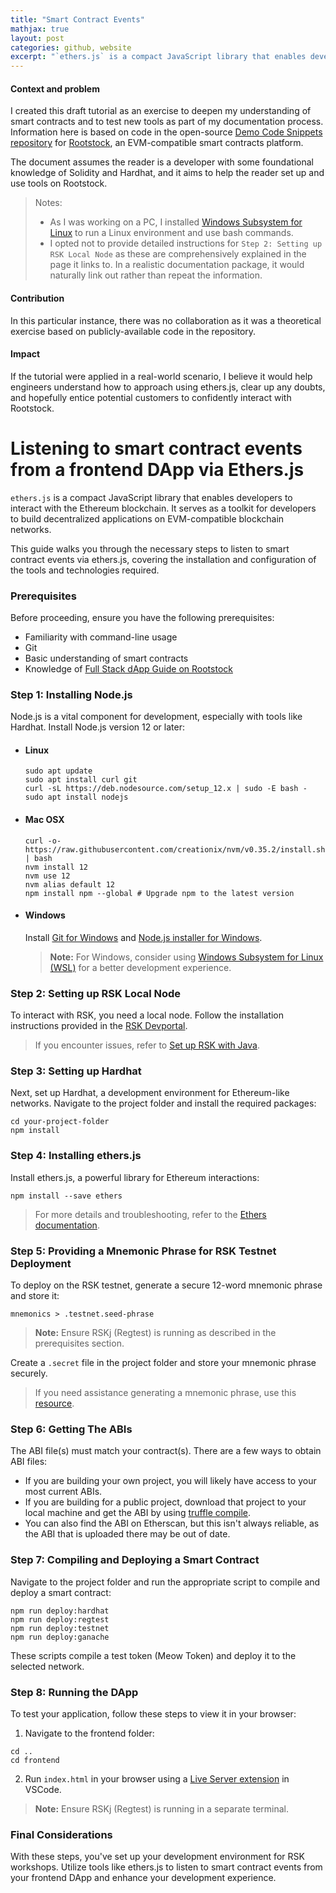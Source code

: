 ```yaml
---
title: "Smart Contract Events"
mathjax: true
layout: post
categories: github, website
excerpt: "`ethers.js` is a compact JavaScript library that enables developers to interact with the Ethereum blockchain. It serves as a toolkit for developers to build decentralized applications on EVM-compatible blockchain networks.<br><br>This guide walks you through the necessary steps to listen to smart contract events via ethers.js, covering the installation and configuration of the tools and technologies required."
---
```


#### Context and problem

I created this draft tutorial as an exercise to deepen my understanding of smart contracts and to test new tools as part of my documentation process. Information here is based on code in the open-source [Demo Code Snippets repository](https://github.com/rsksmart/demo-code-snippets) for [Rootstock](https://rootstock.io/), an EVM-compatible smart contracts platform. 

The document assumes the reader is a developer with some foundational knowledge of Solidity and Hardhat, and it aims to help the reader set up and use tools on Rootstock.  

> Notes:
> - As I was working on a PC, I installed [Windows Subsystem for Linux](https://learn.microsoft.com/en-us/windows/dev-environment/javascript/nodejs-on-wsl) to run a Linux environment and use bash commands.
> - I opted not to provide detailed instructions for `Step 2: Setting up RSK Local Node` as these are comprehensively explained in the page it links to. In a realistic documentation package, it would naturally link out rather than repeat the information.  

#### Contribution

In this particular instance, there was no collaboration as it was a theoretical exercise based on publicly-available code in the repository.

#### Impact

If the tutorial were applied in a real-world scenario, I believe it would help engineers understand how to approach using ethers.js, clear up any doubts, and hopefully entice potential customers to confidently interact with Rootstock.

# Listening to smart contract events from a frontend DApp via Ethers.js

`ethers.js` is a compact JavaScript library that enables developers to interact with the Ethereum blockchain. It serves as a toolkit for developers to build decentralized applications on EVM-compatible blockchain networks.

This guide walks you through the necessary steps to listen to smart contract events via ethers.js, covering the installation and configuration of the tools and technologies required.

### Prerequisites

Before proceeding, ensure you have the following prerequisites:

- Familiarity with command-line usage
- Git
- Basic understanding of smart contracts
- Knowledge of [Full Stack dApp Guide on Rootstock](https://dev.rootstock.io/guides/full-stack-dapp-on-rsk/part1-overview/)

### Step 1: Installing Node.js

Node.js is a vital component for development, especially with tools like Hardhat. Install Node.js version 12 or later:

- #### Linux

    ```shell
    sudo apt update
    sudo apt install curl git
    curl -sL https://deb.nodesource.com/setup_12.x | sudo -E bash -
    sudo apt install nodejs
    ```

- #### Mac OSX

    ```shell
    curl -o- https://raw.githubusercontent.com/creationix/nvm/v0.35.2/install.sh | bash
    nvm install 12
    nvm use 12
    nvm alias default 12
    npm install npm --global # Upgrade npm to the latest version
    ```

- #### Windows

    Install [Git for Windows](https://git-scm.com/download/win) and [Node.js installer for Windows](https://nodejs.org/dist/latest-v12.x/).

    > **Note:** For Windows, consider using [Windows Subsystem for Linux (WSL)](https://learn.microsoft.com/en-us/windows/dev-environment/javascript/nodejs-on-wsl) for a better development experience.

### Step 2: Setting up RSK Local Node

To interact with RSK, you need a local node. Follow the installation instructions provided in the [RSK Devportal](https://dev.rootstock.io/quick-start/step1-install-rsk-local-node/).

> If you encounter issues, refer to [Set up RSK with Java](https://dev.rootstock.io/rsk/node/install/operating-systems/java/).

### Step 3: Setting up Hardhat

Next, set up Hardhat, a development environment for Ethereum-like networks. Navigate to the project folder and install the required packages:

```shell
cd your-project-folder
npm install
```

### Step 4: Installing ethers.js

Install ethers.js, a powerful library for Ethereum interactions:

```shell
npm install --save ethers
```

> For more details and troubleshooting, refer to the [Ethers documentation](https://docs.ethers.io/v5/getting-started/).

### Step 5: Providing a Mnemonic Phrase for RSK Testnet Deployment

To deploy on the RSK testnet, generate a secure 12-word mnemonic phrase and store it:

```shell
mnemonics > .testnet.seed-phrase
```

> **Note:** Ensure RSKj (Regtest) is running as described in the prerequisites section.

Create a `.secret` file in the project folder and store your mnemonic phrase securely.

> If you need assistance generating a mnemonic phrase, use this [resource](https://iancoleman.io/bip39/).

### Step 6: Getting The ABIs

The ABI file(s) must match your contract(s). There are a few ways to obtain ABI files:

- If you are building your own project, you will likely have access to your most current ABIs.
- If you are building for a public project, download that project to your local machine and get the ABI by using [truffle compile](https://truffleframework.com/docs/truffle/overview).
- You can also find the ABI on Etherscan, but this isn't always reliable, as the ABI that is uploaded there may be out of date.

### Step 7: Compiling and Deploying a Smart Contract

Navigate to the project folder and run the appropriate script to compile and deploy a smart contract:

```shell
npm run deploy:hardhat
npm run deploy:regtest
npm run deploy:testnet
npm run deploy:ganache
```

These scripts compile a test token (Meow Token) and deploy it to the selected network.

### Step 8: Running the DApp

To test your application, follow these steps to view it in your browser:

1. Navigate to the frontend folder:

```shell
cd ..
cd frontend
```

2. Run `index.html` in your browser using a [Live Server extension](https://marketplace.visualstudio.com/items?itemName=ritwickdey.LiveServer) in VSCode.

> **Note:** Ensure RSKj (Regtest) is running in a separate terminal.

### Final Considerations

With these steps, you've set up your development environment for RSK workshops. Utilize tools like ethers.js to listen to smart contract events from your frontend DApp and enhance your development experience.

